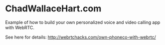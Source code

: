 ChadWallaceHart.com
===================

Example of how to build your own personalized voice and video calling app with WebRTC.

See here for details: http://webrtchacks.com/own-phoneco-with-webrtc/
